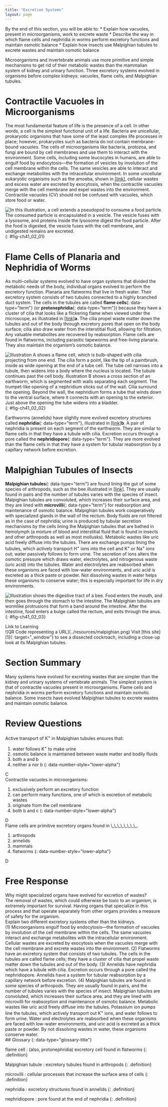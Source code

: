 ```yaml
---
title: "Excretion Systems"
layout: page
---
```



<div data-type="abstract" markdown="1">
By the end of this section, you will be able to:
* Explain how vacuoles, present in microorganisms, work to excrete waste
* Describe the way in which flame cells and nephridia in worms perform excretory functions and maintain osmotic balance
* Explain how insects use Malpighian tubules to excrete wastes and maintain osmotic balance

</div>

Microorganisms and invertebrate animals use more primitive and simple mechanisms to get rid of their metabolic wastes than the mammalian system of kidney and urinary function. Three excretory systems evolved in organisms before complex kidneys: vacuoles, flame cells, and Malpighian tubules.

# Contractile Vacuoles in Microorganisms

The most fundamental feature of life is the presence of a cell. In other words, a cell is the simplest functional unit of a life. Bacteria are unicellular, prokaryotic organisms that have some of the least complex life processes in place; however, prokaryotes such as bacteria do not contain membrane-bound vacuoles. The cells of microorganisms like bacteria, protozoa, and fungi are bound by cell membranes and use them to interact with the environment. Some cells, including some leucocytes in humans, are able to engulf food by endocytosis—the formation of vesicles by involution of the cell membrane within the cells. The same vesicles are able to interact and exchange metabolites with the intracellular environment. In some unicellular eukaryotic organisms such as the amoeba, shown in [\[link\]](#fig-ch41_02_01), cellular wastes and excess water are excreted by exocytosis, when the contractile vacuoles merge with the cell membrane and expel wastes into the environment. Contractile vacuoles (CV) should not be confused with vacuoles, which store food or water.

 ![In this illustration, a cell extends a pseudopod to consume a food particle. The consumed particle is encapsulated in a vesicle. The vesicle fuses with a lysosome, and proteins inside the lysosome digest the food particle. After the food is digested, the vesicle fuses with the cell membrane, and undigested remains are excreted.](../resources/Figure_41_02_01.jpg "Some unicellular organisms, such as the amoeba, ingest food by endocytosis. The food vesicle fuses with a lysosome, which digests the food. Waste is excreted by exocytosis."){: #fig-ch41_02_01}

# Flame Cells of Planaria and Nephridia of Worms

As multi-cellular systems evolved to have organ systems that divided the metabolic needs of the body, individual organs evolved to perform the excretory function. Planaria are flatworms that live in fresh water. Their excretory system consists of two tubules connected to a highly branched duct system. The cells in the tubules are called **flame cells**{: data-type="term"} (or **protonephridia**{: data-type="term"}) because they have a cluster of cilia that looks like a flickering flame when viewed under the microscope, as illustrated in [\[link\]](#fig-ch41_02_02)**a**. The cilia propel waste matter down the tubules and out of the body through excretory pores that open on the body surface; cilia also draw water from the interstitial fluid, allowing for filtration. Any valuable metabolites are recovered by reabsorption. Flame cells are found in flatworms, including parasitic tapeworms and free-living planaria. They also maintain the organism’s osmotic balance.

 ![Illustration A shows a flame cell, which is bulb-shaped with cilia projecting from one end. The cilia form a point, like the tip of a paintbrush, inside as wide opening at the end of a tube cell. The tube cell narrows into a tubule, then widens into a body where the nucleus is located. The tubule continues past the cell body. Illustration B shows a cross section of an earthworm, which is segmented with walls separating each segment. The trumpet-like opening of a nephridium sticks out of the wall. Cilia surround the opening. Beyond the wall, the nephridium forms a tube that winds down to the ventral surface, where it connects with an opening to the exterior. Just above the opening the tube widens into a bladder.](../resources/Figure_41_02_02.jpg "In the excretory system of the (a) planaria, cilia of flame cells propel waste through a tubule formed by a tube cell. Tubules are connected into branched structures that lead to pores located all along the sides of the body. The filtrate is secreted through these pores. In (b) annelids such as earthworms, nephridia filter fluid from the coelom, or body cavity. Beating cilia at the opening of the nephridium draw water from the coelom into a tubule. As the filtrate passes down the tubules, nutrients and other solutes are reabsorbed by capillaries. Filtered fluid containing nitrogenous and other wastes is stored in a bladder and then secreted through a pore in the side of the body."){: #fig-ch41_02_02}

Earthworms (annelids) have slightly more evolved excretory structures called **nephridia**{: data-type="term"}, illustrated in [\[link\]](#fig-ch41_02_02)**b**. A pair of nephridia is present on each segment of the earthworm. They are similar to flame cells in that they have a tubule with cilia. Excretion occurs through a pore called the **nephridiopore**{: data-type="term"}. They are more evolved than the flame cells in that they have a system for tubular reabsorption by a capillary network before excretion.

# Malpighian Tubules of Insects

**Malpighian tubules**{: data-type="term"} are found lining the gut of some species of arthropods, such as the bee illustrated in [\[link\]](#fig-ch41_02_03). They are usually found in pairs and the number of tubules varies with the species of insect. Malpighian tubules are convoluted, which increases their surface area, and they are lined with **microvilli**{: data-type="term"} for reabsorption and maintenance of osmotic balance. Malpighian tubules work cooperatively with specialized glands in the wall of the rectum. Body fluids are not filtered as in the case of nephridia; urine is produced by tubular secretion mechanisms by the cells lining the Malpighian tubules that are bathed in hemolymph (a mixture of blood and interstitial fluid that is found in insects and other arthropods as well as most mollusks). Metabolic wastes like uric acid freely diffuse into the tubules. There are exchange pumps lining the tubules, which actively transport H<sup>+</sup> ions into the cell and K<sup>+</sup> or Na<sup>+</sup> ions out; water passively follows to form urine. The secretion of ions alters the osmotic pressure which draws water, electrolytes, and nitrogenous waste (uric acid) into the tubules. Water and electrolytes are reabsorbed when these organisms are faced with low-water environments, and uric acid is excreted as a thick paste or powder. Not dissolving wastes in water helps these organisms to conserve water; this is especially important for life in dry environments.

 ![Illustration shows the digestive tract of a bee. Food enters the mouth, and then goes through the stomach to the intestine. The Malpighian tubules are wormlike protrusions that form a band around the intestine. After the intestine, food enters a bulge called the rectum, and exits through the anus.](../resources/Figure_41_02_03.jpg "Malpighian tubules of insects and other terrestrial arthropods remove nitrogenous wastes and other solutes from the hemolymph. Na+ and/or K+ ions are actively transported into the lumen of the tubules. Water then enters the tubules via osmosis, forming urine. The urine passes through the intestine, and into the rectum. There, nutrients diffuse back into the hemolymph. Na+ and/or K+ ions are pumped into the hemolymph, and water follows. The concentrated waste is then excreted."){: #fig-ch41_02_03}

<div data-type="note" data-has-label="true" class="note interactive" data-label="" markdown="1">
<div data-type="title" class="title">
Link to Learning
</div>
<span data-type="media" data-alt="QR Code representing a URL"> ![QR Code representing a URL](../resources/malpighian.png) </span>
Visit [this site][1]{: target="_window"} to see a dissected cockroach, including a close-up look at its Malpighian tubules.

</div>

# Section Summary

Many systems have evolved for excreting wastes that are simpler than the kidney and urinary systems of vertebrate animals. The simplest system is that of contractile vacuoles present in microorganisms. Flame cells and nephridia in worms perform excretory functions and maintain osmotic balance. Some insects have evolved Malpighian tubules to excrete wastes and maintain osmotic balance.

# Review Questions

<div data-type="exercise" class="exercise">
<div data-type="problem" class="problem" markdown="1">
Active transport of K<sup>+</sup> in Malpighian tubules ensures that:

1.  water follows K<sup>+</sup> to make urine
2.  osmotic balance is maintained between waste matter and bodily fluids
3.  both a and b
4.  neither a nor b
{: data-number-style="lower-alpha"}

</div>
<div data-type="solution" class="solution" markdown="1">
C

</div>
</div>

<div data-type="exercise" class="exercise">
<div data-type="problem" class="problem" markdown="1">
Contractile vacuoles in microorganisms:

1.  exclusively perform an excretory function
2.  can perform many functions, one of which is excretion of metabolic wastes
3.  originate from the cell membrane
4.  both b and c
{: data-number-style="lower-alpha"}

</div>
<div data-type="solution" class="solution" markdown="1">
D

</div>
</div>

<div data-type="exercise" class="exercise">
<div data-type="problem" class="problem" markdown="1">
Flame cells are primitive excretory organs found in \_\_\_\_\_\_\_\_.

1.  arthropods
2.  annelids
3.  mammals
4.  flatworms
{: data-number-style="lower-alpha"}

</div>
<div data-type="solution" class="solution" markdown="1">
D

</div>
</div>

# Free Response

<div data-type="exercise" class="exercise">
<div data-type="problem" class="problem" markdown="1">
Why might specialized organs have evolved for excretion of wastes?

</div>
<div data-type="solution" class="solution" markdown="1">
The removal of wastes, which could otherwise be toxic to an organism, is extremely important for survival. Having organs that specialize in this process and that operate separately from other organs provides a measure of safety for the organism.

</div>
</div>

<div data-type="exercise" class="exercise">
<div data-type="problem" class="problem" markdown="1">
Explain two different excretory systems other than the kidneys.

</div>
<div data-type="solution" class="solution" markdown="1">
(1) Microorganisms engulf food by endocytosis—the formation of vacuoles by involution of the cell membrane within the cells. The same vacuoles interact and exchange metabolites with the intracellular environment. Cellular wastes are excreted by exocytosis when the vacuoles merge with the cell membrane and excrete wastes into the environment. (2) Flatworms have an excretory system that consists of two tubules. The cells in the tubules are called flame cells; they have a cluster of cilia that propel waste matter down the tubules and out of the body. (3) Annelids have nephridia which have a tubule with cilia. Excretion occurs through a pore called the nephridiopore. Annelids have a system for tubular reabsorption by a capillary network before excretion. (4) Malpighian tubules are found in some species of arthropods. They are usually found in pairs, and the number of tubules varies with the species of insect. Malpighian tubules are convoluted, which increases their surface area, and they are lined with microvilli for reabsorption and maintenance of osmotic balance. Metabolic wastes like uric acid freely diffuse into the tubules. Potassium ion pumps line the tubules, which actively transport out K<sup>+</sup> ions, and water follows to form urine. Water and electrolytes are reabsorbed when these organisms are faced with low-water environments, and uric acid is excreted as a thick paste or powder. By not dissolving wastes in water, these organisms conserve water.

</div>
</div>

<div data-type="glossary" markdown="1">
## Glossary
{: data-type="glossary-title"}

flame cell
: (also, protonephridia) excretory cell found in flatworms
{: .definition}

Malpighian tubule
: excretory tubules found in arthropods
{: .definition}

microvilli
: cellular processes that increase the surface area of cells
{: .definition}

nephridia
: excretory structures found in annelids
{: .definition}

nephridiopore
: pore found at the end of nephridia
{: .definition}

</div>



[1]: http://openstaxcollege.org/l/malpighian
